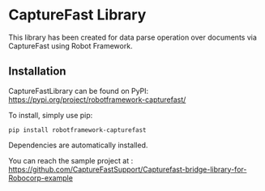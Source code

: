 # CaptureFast Library

This library has been created for data parse operation over documents via CaptureFast using Robot Framework.

## Installation

CaptureFastLibrary can be found on PyPI: https://pypi.org/project/robotframework-capturefast/


To install, simply use pip:

```dos
pip install robotframework-capturefast
```

Dependencies are automatically installed.


You can reach the sample project at : https://github.com/CaptureFastSupport/Capturefast-bridge-library-for-Robocorp-example
